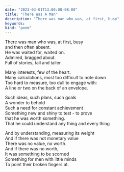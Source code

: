 ```yaml
---
date: "2023-03-01T13:00:00-08:00"
title: "There Was A Man"
description: "There was man who was, at first, busy"
keywords:
kind: "poem"
---
```


There was man who was, at first, busy  
and then often absent.  
He was waited for, waited on.  
Admired, bragged about.  
Full of stories, tall and taller.  

Many interests, few of the heart.  
Many calculations, most too difficult to note down  
Too hard to measure, too dull to engage with:  
A line or two on the back of an envelope.  

Such ideas, such plans, such goals  
A wonder to behold  
Such a need for constant achievement  
Something new and shiny to test - to prove  
that he was worth something.  
That he could understand any thing and every thing  

And by understanding, measuring its weight  
And if there was not monetary value  
There was no value, no worth.  
And if there was no worth,  
It was something to be scorned  
Something for men with little minds  
To point their broken fingers at.  
